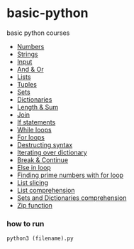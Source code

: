 # basic-python
basic python courses
- [Numbers](https://github.com/aziz-alqudsy/basic-python/blob/master/numbers.py)
- [Strings](https://github.com/aziz-alqudsy/basic-python/blob/master/strings.py)
- [Input](https://github.com/aziz-alqudsy/basic-python/blob/master/input.py)
- [And & Or](https://github.com/aziz-alqudsy/basic-python/blob/master/and-or.py)
- [Lists](https://github.com/aziz-alqudsy/basic-python/blob/master/lists.py)
- [Tuples](https://github.com/aziz-alqudsy/basic-python/blob/master/tuples.py)
- [Sets](https://github.com/aziz-alqudsy/basic-python/blob/master/sets.py)
- [Dictionaries](https://github.com/aziz-alqudsy/basic-python/blob/master/dictionaries.py)
- [Length & Sum](https://github.com/aziz-alqudsy/basic-python/blob/master/length-sum.py)
- [Join](https://github.com/aziz-alqudsy/basic-python/blob/master/join.py)
- [If statements](https://github.com/aziz-alqudsy/basic-python/blob/master/if.py)
- [While loops](https://github.com/aziz-alqudsy/basic-python/blob/master/while.py)
- [For loops](https://github.com/aziz-alqudsy/basic-python/blob/master/for.py)
- [Destructing syntax](https://github.com/aziz-alqudsy/basic-python/blob/master/destructuring_syntax.py)
- [Iterating over dictionary](https://github.com/aziz-alqudsy/basic-python/blob/master/iterating_dictionary.py)
- [Break & Continue](https://github.com/aziz-alqudsy/basic-python/blob/master/break-continue.py)
- [Else in loop](https://github.com/aziz-alqudsy/basic-python/blob/master/else-loop.py)
- [Finding prime numbers with for loop](https://github.com/aziz-alqudsy/basic-python/blob/master/prime_numbers_for.py)
- [List slicing](https://github.com/aziz-alqudsy/basic-python/blob/master/list_slicing.py)
- [List comprehension](https://github.com/aziz-alqudsy/basic-python/blob/master/list_comprehension.py)
- [Sets and Dictionaries comprehension](https://github.com/aziz-alqudsy/basic-python/blob/master/sets_dict_comprehension.py)
- [Zip function](https://github.com/aziz-alqudsy/basic-python/blob/master/zip.py)

### how to run
```
python3 (filename).py
```